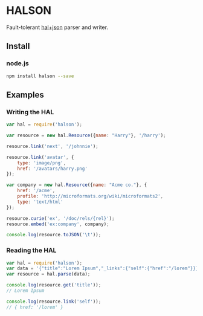 # HALSON
Fault-tolerant [hal+json](http://stateless.co/hal_specification.html) parser and writer.

## Install

### node.js

```sh
npm install halson --save
```

## Examples

### Writing the HAL
```js
var hal = require('halson');

var resource = new hal.Resource({name: "Harry"}, '/harry');

resource.link('next', '/johnnie');

resource.link('avatar', {
    type: 'image/png',
    href: '/avatars/harry.png'
});

var company = new hal.Resource({name: "Acme co."}, {
    href: '/acme',
    profile: 'http://microformats.org/wiki/microformats2',
    type: 'text/html'
});

resource.curie('ex', '/doc/rels/{rel}');
resource.embed('ex:company', company);

console.log(resource.toJSON('\t'));
```

### Reading the HAL
```js
var hal = require('halson');
var data = '{"title":"Lorem Ipsum","_links":{"self":{"href":"/lorem"}}}';
var resource = hal.parse(data);

console.log(resource.get('title'));
// Lorem Ipsum

console.log(resource.link('self'));
// { href: '/lorem' }
